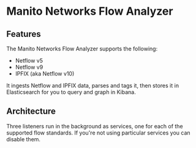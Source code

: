 # Manito Networks Flow Analyzer

## Features

The Manito Networks Flow Analyzer supports the following:

- Netflow v5
- Netflow v9
- IPFIX (aka Netflow v10)

It ingests Netflow and IPFIX data, parses and tags it, then stores it in Elasticsearch for you to query and graph in Kibana.

## Architecture

Three listeners run in the background as services, one for each of the supported flow standards. If you're not using particular
services you can disable them.